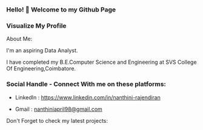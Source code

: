  ### Hello! 👋 Welcome to my Github Page ###
 
 ### Visualize My Profile ###
 
 About Me:
      
 I'm an aspiring Data Analyst.
       
 I have completed my B.E.Computer Science and Engineering at SVS College Of Engineering,Coimbatore.
 
 ### Social Handle - Connect With me on these platforms: ###
 
 * LinkedIn : <https://www.linkedin.com/in/nanthini-rajendiran>
 
 * Gmail : <nanthiniapril98@gmail.com>
 
 Don't Forget to check my latest projects: 
<!---
NanthiniRajendiran/NanthiniRajendiran is a ✨ special ✨ repository because its `README.md` (this file) appears on your GitHub profile.
You can click the Preview link to take a look at your changes.
--->
